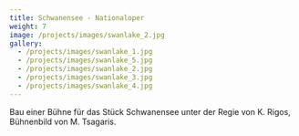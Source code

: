 ```yaml
---
title: Schwanensee - Nationaloper
weight: 7
image: /projects/images/swanlake_2.jpg
gallery:
  - /projects/images/swanlake_1.jpg
  - /projects/images/swanlake_5.jpg
  - /projects/images/swanlake_2.jpg
  - /projects/images/swanlake_3.jpg
  - /projects/images/swanlake_4.jpg
---
```

Bau einer Bühne für das Stück Schwanensee unter der Regie von K. Rigos, Bühnenbild von M. Tsagaris.
